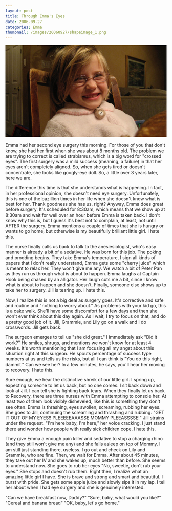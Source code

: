 ```yaml
---
layout: post
title: Through Emma's Eyes
date: 2006-09-27
categories: Emma
thumbnail: /images/20060927/shapeimage_1.png
---
```


![Emma G](/images/20060927/shapeimage_1.png)

 Emma had her second eye surgery this morning.  For those of you that don't know, she had her first when she was about 8 months old.  The problem we are trying to correct is called strabismus, which is a big word for "crossed eyes".  The first surgery was a mild success (meaning, a failure) in that her eyes aren't completely aligned.  So, when she gets tired or doesn't concentrate, she looks like googly-eye doll.  So, a little over 3 years later, here we are.

 The difference this time is that she understands what is happening.  In fact, in her professional opinion, she doesn't need eye surgery.  Unfortunately, this is one of the bazillion times in her life when she doesn't know what is best for her.  Thank goodness she has us, right?  Anyway, Emma does great before surgery.  It's scheduled for 8:30am, which means that we show up at 8:30am and wait for well over an hour before Emma is taken back.  I don't know why this is, but I guess it's best not to complain, at least, not until AFTER the surgery.  Emma mentions a couple of times that she is hungry or wants to go home, but otherwise is my beautifully brilliant little girl.  I hate this.

 The nurse finally calls us back to talk to the anesiesiologist, who's easy manner is already a bit of a sedative.  He was born for this job.  The poking and prodding begins.  They take Emma's temperature, I sign all kinds of papers that I don't really understand, Emma gets some "cherry juice" which is meant to relax her.  They won't give me any.  We watch a bit of Peter Pan as they run us through what is about to happen.  Emma laughs at Captain Hook being chased by an alligator.   Her laugh cuts me a bit, since I know what is about to happen and she doesn't.  Finally, someone else shows up to take her to surgery.  Jill is tearing up.  I hate this.

 Now, I realize this is not a big deal as surgery goes.  It's corrective and safe and routine and "nothing to worry about."  As problems with your kid go, this is a cake walk.  She'll have some discomfort for a few days and then she won't ever think about this day again.  As I wait, I try to focus on that, and do a pretty good job of it.  Jill, Grammie, and Lily go on a walk and I do crosswords.  Jill gets back. 

 The surgeon emerges to tell us "she did great."  I immediately ask "Did it work?"   He smiles, shrugs, and mentions we won't know for at least 4 weeks.  It's worth mentioning that I am focusing all my angst about this situation right at this surgeon.  He spouts percentage of success type numbers at us and tells us the risks, but all I can think is "You do this right, dammit."  Can we see her?  In a few minutes, he says, you'll hear her moving to recovery.  I hate this.

 Sure enough, we hear the distinctive shreik of our little girl.  I spring up, expecting someone to let us back, but no one comes.  I sit back down and look at Jill.  I can tell she is fighting back tears.  When they finally let us back to Recovery, there are three nurses with Emma attempting to console her.  At least two of them look visibly disheveled, like this is something they don't see often.  Emma is thrashing, eyes swollen, screaming, rubbing her eyes.  She goes to Jill, continuing the screaming and thrashing and rubbing.  "GET IT OUT OF MY EYES!! PLEEEEEAAASSE MOMMY PLEEASSSSE!"  Jill strains under the request.  "I'm here baby, I'm here," her voice cracking.  I just stand there and wonder how people with really sick children cope.  I hate this.

 They give Emma a enough pain killer and sedative to stop a charging rhino (and they still won't give me any) and she falls asleep on top of Mommy.  I am still just standing there, useless.  I go out and check on Lily and Grammie, who are fine.  Then, we wait for Emma.  After about 45 minutes, they take out her IV and she wakes up, much better than before.  She seems to understand now.  She goes to rub her eyes "No, sweetie, don't rub your eyes."  She stops and doesn't rub them.  Right then, I realize what an amazing little girl I have.  She is brave and strong and smart and beautiful.  I burst with pride.  She gets some apple juice and slowly sips it in my lap.  I tell her about when I had eye surgery and she is genuinely interested. 

 "Can we have breakfast now, Daddy?" 
 "Sure, baby, what would you like?"
 "Cereal and banana bread"
 "OK, baby, let's go home."
